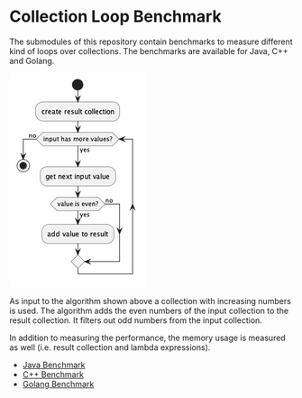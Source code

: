# Collection Loop Benchmark

The submodules of this repository contain benchmarks to measure different kind of loops over collections. The benchmarks are available for Java, C++ and Golang.

![loop](docs/loop.png "Collection Loop Algorithm")

As input to the algorithm shown above a collection with increasing numbers is used. The algorithm adds the even numbers of the input collection to the result collection. It filters out odd numbers from the input collection.

In addition to measuring the performance, the memory usage is measured as well (i.e. result collection and lambda expressions).

- [Java Benchmark](https://github.com/volsch/collection-loop-java-benchmark)
- [C++ Benchmark](https://github.com/volsch/collection-loop-cpp-benchmark)
- [Golang Benchmark](https://github.com/volsch/collection-loop-golang-benchmark)
